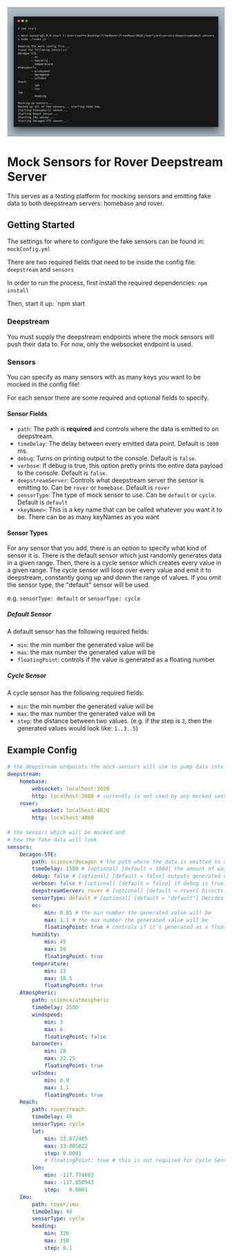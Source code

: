 ![Demo Screenshot](./demo-screenshot.png "Demo Screenshot")

# Mock Sensors for Rover Deepstream Server

This serves as a testing platform for mocking sensors and emitting fake data to both deepstream servers: homebase and rover.

## Getting Started

The settings for where to configure the fake sensors can be found in: `mockConfig.yml`

There are two required fields that need to be inside the config file: `deepstream` and `sensors`

In order to run the process, first install the required dependencies: `npm install`

Then, start it up: `npm start

### Deepstream

You must supply the deepstream endpoints where the mock sensors will push their data to. For now, only the websocket endpoint is used.

### Sensors

You can specify as many sensors with as many keys you want to be mocked in the config file!

For each sensor there are some required and optional fields to specify.

#### Sensor Fields

- `path`: The path is __required__ and controls where the data is emitted to on deepstream. 
- `timeDelay`: The delay between every emitted data point. Default is `1000` ms.
- `debug`: Turns on printing output to the console. Default is `false`.
- `verbose`: If debug is true, this option pretty prints the entire data payload to the console. Default is `false`.
- `deepstreamServer`: Controls what deepstream server the sensor is emitting to. Can be `rover` or `homebase`. Default is `rover`
- `sensorType`: The type of mock sensor to use. Can be `default` or `cycle`. Default is `default`
- `<keyName>`: This is a key name that can be called whatever you want it to be. There can be as many keyNames as you want

#### Sensor Types

For any sensor that you add, there is an option to specify what kind of sensor it is. There is the default sensor which just randomly generates data 
in a given range. Then, there is a cycle sensor which creates every value in a given range. The cycle sensor will loop over every value and emit it to 
deepstream, constantly going up and down the range of values. If you omit the sensor type, the "default" sensor will be used.

e.g. `sensorType: default` or `sensorType: cycle`

##### Default Sensor

A default sensor has the following required fields:

- `min`: the min number the generated value will be 
- `max`: the max number the generated value will be 
- `floatingPoint`: controls if the value is generated as a floating number

##### Cycle Sensor

A cycle sensor has the following required fields: 

- `min`: the min number the generated value will be 
- `max`: the max number the generated value will be 
- `step`: the distance between two values. (e.g.  if the step is `2`, then the generated values would look like: `1..3..5`)

## Example Config

```yml
# the deepstream endpoints the mock-sensors will use to pump data into
deepstream:
    homebase:
        websocket: localhost:3020
        http: localhost:3080 # currently is not used by any mocked sensor
    rover:
        websocket: localhost:4020
        http: localhost:4080

# the sensors which will be mocked and
# how the fake data will look
sensors:
    Decagon-5TE:
        path: science/decagon # the path where the data is emitted to deepstream e.g science/decagon
        timeDelay: 1500 # [optional] [default = 1000] the amount of wait time in ms before emitting
        debug: false # [optional] [default = false] outputs generated data to the console
        verbose: false # [optional] [default = false] if debug is true, this prints out the raw data generated
        deepstreamServer: rover # [optional] [default = rover] Directs the current sensor to output it's data to a specific deepstream sensor ("homebase" or "rover")
        sensorType: default # [optional] [default = "default"] Decides what type of sensor is mocked up ("default" or "cycle")
        ec: 
            min: 0.85 # the min number the generated value will be 
            max: 1.1 # the max number the generated value will be 
            floatingPoint: true # controls if it's generated as a floating number
        humidity:
            min: 45
            max: 50
            floatingPoint: true
        temperature:
            min: 13
            max: 18.5
            floatingPoint: true
    Atmospheric:
        path: science/atmospheric
        timeDelay: 2500
        windspeed: 
            min: 3
            max: 6
            floatingPoint: false
        barometer:
            min: 28
            max: 32.25
            floatingPoint: true
        uvIndex:
            min: 0.9
            max: 1.1
            floatingPoint: true
    Reach:
        path: rover/reach
        timeDelay: 40
        sensorType: cycle
        lat:
            min: 33.872405
            max: 33.885822
            step: 0.0001
            # floatingPoint: true # this is not required for Cycle Sensors since you can control this via the step property
        lon: 
            min: -117.774862
            max: -117.858943
            step:   0.0001
    Imu: 
        path: rover/imu
        timeDelay: 40
        sensorType: cycle
        heading:
            min: 320
            max: 350
            step: 0.1
```
